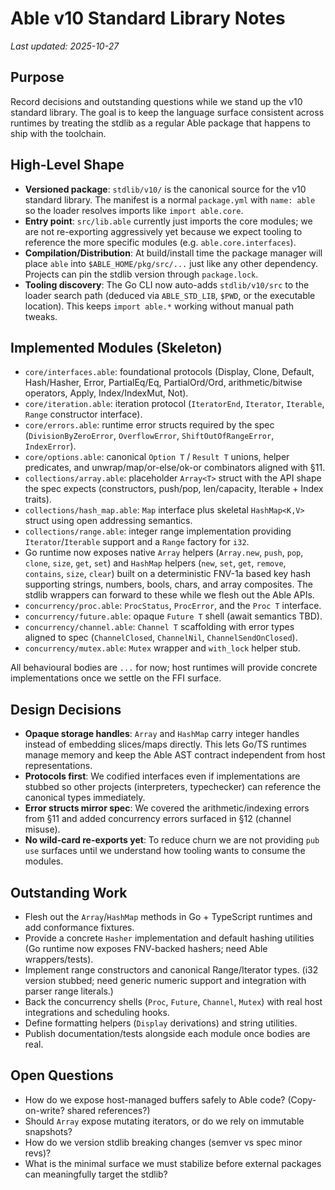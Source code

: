 # Able v10 Standard Library Notes

_Last updated: 2025-10-27_

## Purpose

Record decisions and outstanding questions while we stand up the v10 standard
library. The goal is to keep the language surface consistent across runtimes
by treating the stdlib as a regular Able package that happens to ship with the
toolchain.

## High-Level Shape

- **Versioned package**: `stdlib/v10/` is the canonical source for the v10
  standard library. The manifest is a normal `package.yml` with `name: able`
  so the loader resolves imports like `import able.core`.
- **Entry point**: `src/lib.able` currently just imports the core modules;
  we are not re-exporting aggressively yet because we expect tooling to
  reference the more specific modules (e.g. `able.core.interfaces`).
- **Compilation/Distribution**: At build/install time the package manager will
  place `able` into `$ABLE_HOME/pkg/src/...` just like any other dependency.
  Projects can pin the stdlib version through `package.lock`.
- **Tooling discovery**: The Go CLI now auto-adds `stdlib/v10/src` to the
  loader search path (deduced via `ABLE_STD_LIB`, `$PWD`, or the executable
  location). This keeps `import able.*` working without manual path tweaks.

## Implemented Modules (Skeleton)

- `core/interfaces.able`: foundational protocols (Display, Clone, Default,
  Hash/Hasher, Error, PartialEq/Eq, PartialOrd/Ord, arithmetic/bitwise operators,
  Apply, Index/IndexMut, Not).
- `core/iteration.able`: iteration protocol (`IteratorEnd`, `Iterator`, `Iterable`,
  `Range` constructor interface).
- `core/errors.able`: runtime error structs required by the spec
  (`DivisionByZeroError`, `OverflowError`, `ShiftOutOfRangeError`, `IndexError`).
- `core/options.able`: canonical `Option T` / `Result T` unions, helper
  predicates, and unwrap/map/or-else/ok-or combinators aligned with §11.
- `collections/array.able`: placeholder `Array<T>` struct with the API shape the
  spec expects (constructors, push/pop, len/capacity, Iterable + Index traits).
- `collections/hash_map.able`: `Map` interface plus skeletal `HashMap<K,V>`
  struct using open addressing semantics.
- `collections/range.able`: integer range implementation providing
  `Iterator`/`Iterable` support and a `Range` factory for `i32`.
- Go runtime now exposes native `Array` helpers (`Array.new`, `push`, `pop`,
  `clone`, `size`, `get`, `set`) and `HashMap` helpers (`new`, `set`, `get`,
  `remove`, `contains`, `size`, `clear`) built on a deterministic FNV-1a based
  key hash supporting strings, numbers, bools, chars, and array composites. The
  stdlib wrappers can forward to these while we flesh out the Able APIs.
- `concurrency/proc.able`: `ProcStatus`, `ProcError`, and the `Proc T` interface.
- `concurrency/future.able`: opaque `Future T` shell (await semantics TBD).
- `concurrency/channel.able`: `Channel T` scaffolding with error types aligned to
  spec (`ChannelClosed`, `ChannelNil`, `ChannelSendOnClosed`).
- `concurrency/mutex.able`: `Mutex` wrapper and `with_lock` helper stub.

All behavioural bodies are `...` for now; host runtimes will provide concrete
implementations once we settle on the FFI surface.

## Design Decisions

- **Opaque storage handles**: `Array` and `HashMap` carry integer handles instead
  of embedding slices/maps directly. This lets Go/TS runtimes manage memory and
  keep the Able AST contract independent from host representations.
- **Protocols first**: We codified interfaces even if implementations are stubbed
  so other projects (interpreters, typechecker) can reference the canonical types
  immediately.
- **Error structs mirror spec**: We covered the arithmetic/indexing errors from
  §11 and added concurrency errors surfaced in §12 (channel misuse).
- **No wild-card re-exports yet**: To reduce churn we are not providing `pub use`
  surfaces until we understand how tooling wants to consume the modules.

## Outstanding Work

- Flesh out the `Array`/`HashMap` methods in Go + TypeScript runtimes and add
  conformance fixtures.
- Provide a concrete `Hasher` implementation and default hashing utilities (Go runtime now exposes FNV-backed hashers; need Able wrappers/tests).
- Implement range constructors and canonical Range/Iterator types. (i32 version
  stubbed; need generic numeric support and integration with parser range
  literals.)
- Back the concurrency shells (`Proc`, `Future`, `Channel`, `Mutex`) with real
  host integrations and scheduling hooks.
- Define formatting helpers (`Display` derivations) and string utilities.
- Publish documentation/tests alongside each module once bodies are real.

## Open Questions

- How do we expose host-managed buffers safely to Able code? (Copy-on-write?
  shared references?)
- Should `Array` expose mutating iterators, or do we rely on immutable snapshots?
- How do we version stdlib breaking changes (semver vs spec minor revs)?
- What is the minimal surface we must stabilize before external packages can
  meaningfully target the stdlib?
